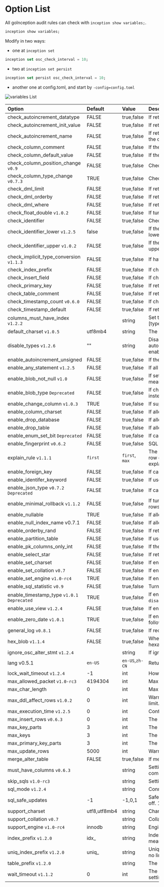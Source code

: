 # Option List


All goInception audit rules can check with ```inception show variables;```.

```sql
inception show variables;
```

Modify in two ways:

- one at ```inception set ```
```sql
inception set osc_check_interval = 10;
```

- two at ```inception set persist```
```sql
inception set persist osc_check_interval = 10;
```

- another one at config.toml, and start by ```-config=config.toml```



![variables List](./images/variables.png)


|Option|Default|Value|Description|
|:----|:----|:----|:----|
|check_autoincrement_datatype|FALSE|true,false|If return error when auto_increment column is not int or bigint.|
|check_autoincrement_init_value|FALSE|true,false|If return error when auto_increment column not start from 1.|
|check_autoincrement_name|FALSE|true,false|If return warn when the name of the auto_increment column is not ID, that means the column is meaningful.|
|check_column_comment|FALSE|true,false|If the new column has a comment.|
|check_column_default_value|FALSE|true,false|If the new column, no matter create or alter, has a default value.|
|check_column_position_change `v0.9`|FALSE|true,false|Check if column position changed|
|check_column_type_change `v0.7.3`|TRUE|true,false|Check the change of column type|
|check_dml_limit|FALSE|true,false|If return error when LIMIT used in DML.|
|check_dml_orderby|FALSE|true,false|If return error when Order By used in DML.|
|check_dml_where|FALSE|true,false|If return error when there is no WHERE in DML.|
|check_float_double `v1.0.2`|FALSE|true,false|If turned on, the type of `float/double` will change to decimal auto.|
|check_identifier|FALSE|true,false|Check if Identifier is correct.Rule: [a-z,A-Z,0-9,_]|
check_identifier_lower  `v1.2.5` |  false    |   true,false     | If the Identifier, such as table name, column name,index name, must be lowercase. Default false
|check_identifier_upper `v1.0.2`|FALSE|true,false|If the Identifier, such as table name, column name,index name, must be uppercase. Default false|
|check_implicit_type_conversion `v1.1.3`|FALSE|true,false|If have implicit type conversion at WHERE. Default false|
|check_index_prefix|FALSE|true,false|If check index prefix, setting by `index_prefix` and `uniq_index_prefix`|
|check_insert_field|FALSE|true,false|If check the table and column exist.|
|check_primary_key|FALSE|true,false|If return error when there is no primary key at create table.|
|check_table_comment|FALSE|true,false|If return error when there is no comment at create table.|
|check_timestamp_count `v0.6.0`|FALSE|true,false|If check how many current_timestamp columns.|
|check_timestamp_default|FALSE|true,false|If return error when timestamp column has no default value.|
|columns_must_have_index `v1.2.2`| |string|Set the column must be create index. Split by comma. Format: column name [type, option]|
|default_charset `v1.0.5`|utf8mb4|string|The default connection charset. Default utf8mb4.|
|disable_types `v1.2.6` | ""    |   string  | Disable database types, separate with commas (The following parameters are automatically merged: enable_blob_type,enable_json_type,enable_enum_set_bit,enable_timestamp_type)
|enable_autoincrement_unsigned|FALSE|true,false|If the auto_increment column should be unsigned.|
|enable_any_statement `v1.2.5`|FALSE|true,false|If all SQL approved.[More](https://github.com/hanchuanchuan/goInception/pull/301)|
|enable_blob_not_null `v1.0`|FALSE|true,false|If set the default value of `blob/text/json` not null are approved, default is false, means not allowed.|
|enable_blob_type `Deprecated`|FALSE|true,false|If check support of BLOB column, include create,alter etc. (use `disable_types` instead)|
|enable_change_column `v1.0.3`|TRUE|true,false|If support change column syntax, default true.|
|enable_column_charset|FALSE|true,false|If allow to set charset in SQL|
|enable_drop_database|FALSE|true,false|If allow to drop database.|
|enable_drop_table|FALSE|true,false|If allow to drop table.|
|enable_enum_set_bit `Deprecated`|FALSE|true,false|If can use enum,set,bit (use `disable_types` instead)|
|enable_fingerprint `v0.6.2`|FALSE|true,false|SQL fingerprint.|
|explain_rule `v1.1.1`|`first`|`first`, `max`|The rule which explain decide the effect of SQL. `first`: use affect rows at the first row of explain shows as the SQL affect rows. `max`: use the max affect rows of explain as the whole explain affect rows.|
|enable_foreign_key|FALSE|true,false|If can use foreign key.|
|enable_identifer_keyword|FALSE|true,false|If use MySQL key words in SQL. default warn.|
|enable_json_type `v0.7.2` `Deprecated`|FALSE|true,false|If can use Json type include create, alter etc. (use `disable_types` instead)|
|enable_minimal_rollback `v1.1.2`|FALSE|true,false|If turn on the min rollback SQL, if on the rollback of update only record the change rows. Default false.|
|enable_nullable|TRUE|true,false|If allow NULL for new column.|
|enable_null_index_name v0.7.1|FALSE|true,false|If allow NULL index name for new index.|
|enable_orderby_rand|FALSE|true,false|If return error, when SQL within order by rand.|
|enable_partition_table|FALSE|true,false|If use partition table.|
|enable_pk_columns_only_int|FALSE|true,false|If the primary key must be int.|
|enable_select_star|FALSE|true,false|If return error, when use Select*|
|enable_set_charset|FALSE|true,false|If enable setting charset|
|enable_set_collation `v0.7`|FALSE|true,false|If enable setting collation|
|enable_set_engine `v1.0-rc4`|TRUE|true,false|If enable setting engine, default true.|
|enable_sql_statistic `v0.9`|FALSE|true,false|Turn on statistic|
|enable_timestamp_type `v1.0.1` `Deprecated`|TRUE|true,false|If enable timestamp column, include create and alter, default true. (use `disable_types` instead)
|enable_use_view `v1.2.4`|FALSE|true,false|If enable create and use View|
|enable_zero_date `v1.0.1`|TRUE|true,false|If enable time is 0, when turn off return error. Default true, means turn on, followed `NO_ZERO_DATE` in `sql_mode` setting.|
|general_log `v0.8.1`|FALSE|true,false|If record full log|
|hex_blob `v1.1.4`|FALSE|true,false|When decode binlog, if binary type can be saved as string type, then saved as hexadecimal string type. Affect `binary`, `varbinary`, `blob`. Default turn off.|
|ignore_osc_alter_stmt `v1.2.4`| |string|If ignore alter in osc. Format: drop index, add column, etc. divided b comma.|
|lang v0.5.1|`en-US`|`en-US`,`zh-CN`|Return message charset, option: `en-US`,`zh-CN`|
|lock_wait_timeout `v1.2.4`|-1|int|How much seconds Lock wait when session execute SQL.|
|max_allowed_packet `v1.0-rc3`|4194304|int|Max data package size, default 4194304 byte = 4MB|
|max_char_length|0|int|Max length of char, if exceed, `warning to exchange to varchar`.|
|max_ddl_affect_rows `v1.0.2`|0|int|Warning when the DDL affects rows more than the setting value, if setting `0`, no limit.|
max_execution_time `v1.2.5`   | 0              | int | Configure the max_execution_time of the remote database, no limit when 0
|max_insert_rows `v0.6.3`|0|int|The max rows than can be insert in one INSERT values. `0` means no limit.|
|max_key_parts|3|int|The max columns can be contained in one index.|
|max_keys|3|int|The max number of index can be contained in one table.|
|max_primary_key_parts|3|int|The max columns can be contained in the primary key.|
|max_update_rows|5000|int|Warning, when update/delete estimate the effect rows more the setting value.|
|merge_alter_table|FALSE|true,false|If merge the alter SQL on the same table and warning.|
|must_have_columns `v0.6.3`| |string|Setting the columns which must be contained in a new create table. Split by comma,format: column_name `[column_type,option]`|
|skip_sqls `v1.0-rc3`| |string|Setting which sql can ignore review for compatible client.|
|sql_mode `v1.2.4`| |string|Connection sql_mode.|
|sql_safe_updates|-1|-1,0,1|Safe update. -1 means do nothing and followe the remote database. 0 means turn off. 1 means turn on.|
|support_charset|utf8,utf8mb4|string|Charset support, split by comma.|
|support_collation `v0.7`| |string|Collating support, split by comma.|
|support_engine `v1.0-rc4`|innodb|string|Engines support, default innodb, split by comma.|
|index_prefix `v1.2.0`|idx_|string|Index prefix default idx_ , related with the option of check_index_prefix. NULL means no limit.|
|uniq_index_prefix `v1.2.0`|uniq_|string|Unique index prefix, default uniq_, related with check_index_prefix. NULL means no limit.|
|table_prefix `v1.2.0`| |string|The prefix of table name. NULL means no limit.|
|wait_timeout `v1.1.2`|0|int|The wait timeout of remote database. Default 0 seconds. Means use the database setting.|
